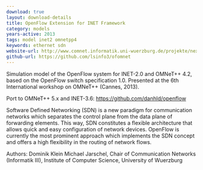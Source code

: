 ```yaml
---
download: true
layout: download-details
title: OpenFlow Extension for INET Framework
category: models
years-active: 2013
tags: model inet2 omnetpp4
keywords: ethernet sdn
website-url: http://www.comnet.informatik.uni-wuerzburg.de/projekte/next-generation-networks-projects/omnet/
github-url: https://github.com/lsinfo3/ofomnet
---
```


Simulation model of the OpenFlow system for INET-2.0 and OMNeT++ 4.2, based on
the OpenFlow switch specification 1.0. Presented at the 6th International workshop
on OMNeT++ (Cannes, 2013).

Port to OMNeT++ 5.x and INET-3.6: https://github.com/danhld/openflow


Software Defined Networking (SDN) is a new paradigm for communication networks
which separates the control plane from the data plane of forwarding elements.
This way, SDN constitutes a flexible architecture that allows quick and easy
configuration of network devices. OpenFlow is currently the most prominent
approach which implements the SDN concept and offers a high flexibility in the
routing of network flows.

Authors: Dominik Klein Michael Jarschel,
Chair of Communication Networks (Informatik III), Institute of Computer Science,
University of Wuerzburg
